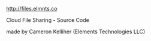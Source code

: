http://files.elmnts.co

Cloud File Sharing - Source Code

made by Cameron Kelliher (Elements Technologies LLC)